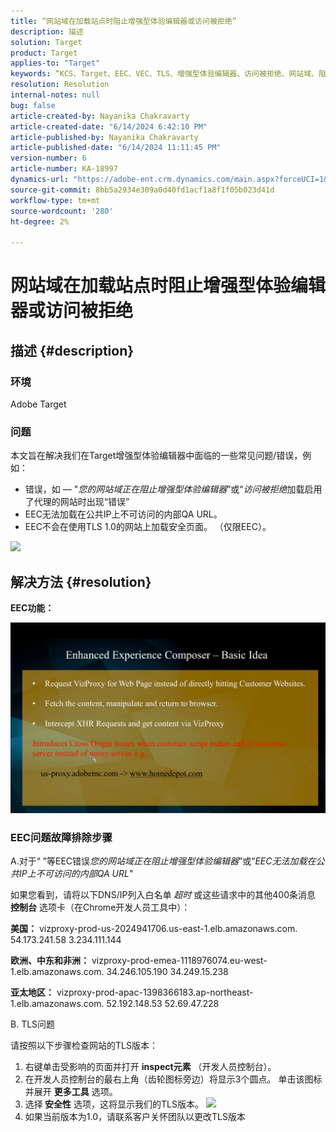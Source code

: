 ```yaml
---
title: “网站域在加载站点时阻止增强型体验编辑器或访问被拒绝”
description: 描述
solution: Target
product: Target
applies-to: "Target"
keywords: “KCS、Target、EEC、VEC、TLS、增强型体验编辑器、访问被拒绝、网站域、阻止、故障排除”
resolution: Resolution
internal-notes: null
bug: false
article-created-by: Nayanika Chakravarty
article-created-date: "6/14/2024 6:42:10 PM"
article-published-by: Nayanika Chakravarty
article-published-date: "6/14/2024 11:11:45 PM"
version-number: 6
article-number: KA-18997
dynamics-url: "https://adobe-ent.crm.dynamics.com/main.aspx?forceUCI=1&pagetype=entityrecord&etn=knowledgearticle&id=ac1799c8-7d2a-ef11-840b-6045bd006704"
source-git-commit: 8bb5a2934e309a0d40fd1acf1a8f1f05b023d41d
workflow-type: tm+mt
source-wordcount: '280'
ht-degree: 2%

---
```


# 网站域在加载站点时阻止增强型体验编辑器或访问被拒绝

## 描述 {#description}


### <b>环境</b>

Adobe Target

### <b>问题</b>

本文旨在解决我们在Target增强型体验编辑器中面临的一些常见问题/错误，例如：

- 错误，如 — &quot;*您的网站域正在阻止增强型体验编辑器*”或“*访问被拒绝*&#x200B;加载启用了代理的网站时出现“错误”
- EEC无法加载在公共IP上不可访问的内部QA URL。
- EEC不会在使用TLS 1.0的网站上加载安全页面。 （仅限EEC）。


![](https://adobe-ent.crm.dynamics.com/api/data/v9.0/msdyn_knowledgearticleimages%289163ac73-37ab-ec11-983f-000d3a349523%29/msdyn_blobfile/$value)


## 解决方法 {#resolution}


<b>EEC功能：</b>

![](assets/6ea1c39f-52ab-ec11-983f-000d3a3496ef.png)

### EEC问题故障排除步骤

A.对于“ ”等EEC错误&#x200B;*您的网站域正在阻止增强型体验编辑器*”或“*EEC无法加载在公共IP上不可访问的内部QA URL*&quot;

如果您看到，请将以下DNS/IP列入白名单 *超时* 或这些请求中的其他400条消息 <b>控制台</b> 选项卡（在Chrome开发人员工具中）：

<b>美国：</b>
vizproxy-prod-us-2024941706.us-east-1.elb.amazonaws.com.
54.173.241.58 3.234.111.144

<b>欧洲、中东和非洲：</b>
vizproxy-prod-emea-1118976074.eu-west-1.elb.amazonaws.com.
34.246.105.190 34.249.15.238

<b>亚太地区：</b>
vizproxy-prod-apac-1398366183.ap-northeast-1.elb.amazonaws.com.
52.192.148.53 52.69.47.228

B. TLS问题

请按照以下步骤检查网站的TLS版本：

1. 右键单击受影响的页面并打开 <b>inspect元素</b> （开发人员控制台）。
2. 在开发人员控制台的最右上角（齿轮图标旁边）将显示3个圆点。 单击该图标并展开 <b>更多工具</b> 选项。
3. 选择<b> 安全性</b> 选项，这将显示我们的TLS版本。    ![](https://experienceleague.adobe.com/docs/target/assets/firefox_more_info_3.png?lang=en)
4. 如果当前版本为1.0，请联系客户关怀团队以更改TLS版本

